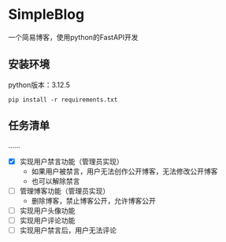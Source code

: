 # SimpleBlog

一个简易博客，使用python的FastAPI开发

## 安装环境

python版本：3.12.5

```shell
pip install -r requirements.txt
```

## 任务清单

……

- [x] 实现用户禁言功能（管理员实现）
  - 如果用户被禁言，用户无法创作公开博客，无法修改公开博客
  - 也可以解除禁言
- [ ] 管理博客功能（管理员实现）
  - 删除博客，禁止博客公开，允许博客公开
- [ ] 实现用户头像功能
- [ ] 实现用户评论功能
- [ ] 实现用户禁言后，用户无法评论
